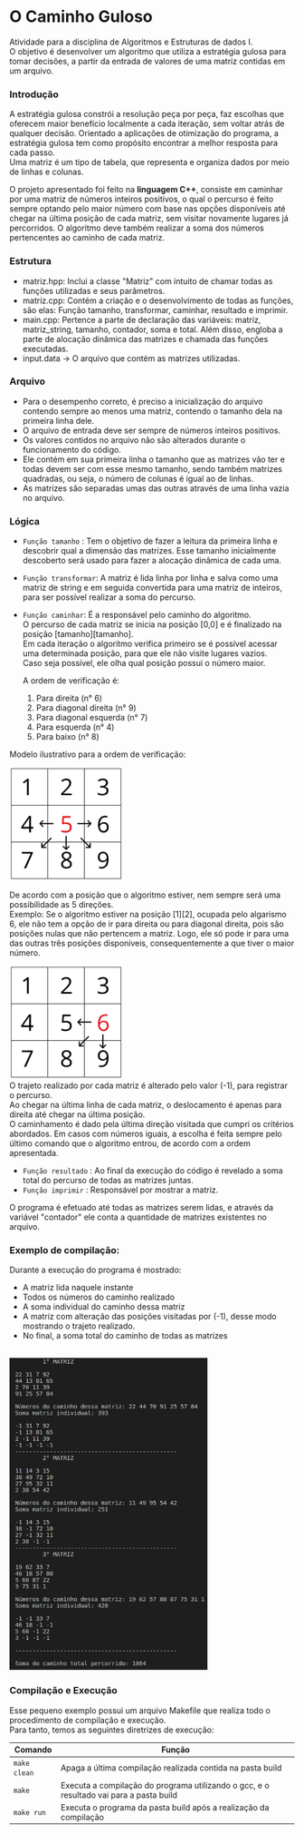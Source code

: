 # **O Caminho Guloso**

Atividade para a disciplina de Algoritmos e Estruturas de dados I. <br/>
O objetivo é desenvolver um algoritmo que utiliza a estratégia gulosa para tomar decisões, a partir da entrada de valores de uma matriz contidas em um arquivo.

### **Introdução** <br/>
A estratégia gulosa constrói a resolução peça por peça, faz escolhas que oferecem maior benefício localmente a cada iteração, sem voltar atrás de qualquer decisão. Orientado a aplicações de otimização do programa, a estratégia gulosa tem como propósito encontrar a melhor resposta para cada passo. <br/>
Uma matriz é um tipo de tabela, que representa e organiza dados por meio de linhas e colunas. <br/>

O projeto apresentado foi feito na **linguagem C++**, consiste em caminhar por uma matriz de números inteiros positivos, o qual o percurso é feito sempre optando pelo maior número com base nas opções disponíveis até chegar na última posição de cada matriz, sem visitar novamente lugares já percorridos. O algoritmo deve também realizar a soma dos números pertencentes ao caminho de cada matriz. 

### **Estrutura** 

- matriz.hpp: Inclui a classe "Matriz" com intuito de chamar todas as funções utilizadas e seus parâmetros.
- matriz.cpp: Contém a criação e o desenvolvimento de todas as funções, são elas: Função tamanho, transformar, caminhar, resultado e imprimir.   
- main.cpp: Pertence a parte de declaração das variáveis: matriz, matriz_string, tamanho, contador, soma e total. Além disso, engloba a parte de alocação dinâmica das matrizes e chamada das funções executadas.
- input.data -> O arquivo que contém as matrizes utilizadas.

### **Arquivo** 

- Para o desempenho correto, é preciso a inicialização do arquivo contendo sempre ao menos uma matriz, contendo o tamanho dela na primeira linha dele.
- O arquivo de entrada deve ser sempre de números inteiros positivos. 
- Os valores contidos no arquivo não são alterados durante o funcionamento do código. 
- Ele contém em sua primeira linha o tamanho que as matrizes vão ter e todas devem ser com esse mesmo tamanho, sendo também matrizes quadradas, ou seja, o número de colunas é igual ao de linhas. 
- As matrizes são separadas umas das outras através de uma linha vazia no arquivo.<br/> 


### **Lógica**


- ```Função tamanho``` : Tem o objetivo de fazer a leitura da primeira linha e descobrir qual a dimensão das matrizes. Esse tamanho inicialmente descoberto será usado para fazer a alocação dinâmica de cada uma.
- ```Função transformar```: A matriz é lida linha por linha e salva como uma matriz de string e em seguida convertida para uma matriz de inteiros, para ser possível realizar a soma do percurso.

- ```Função caminhar```: É a responsável pelo caminho do algoritmo. <br/>
O percurso de cada matriz se inicia na posição [0,0] e é finalizado na posição [tamanho][tamanho]. <br/>
Em cada iteração o algoritmo verifica primeiro se é possível acessar uma determinada posição, para que ele não visite lugares vazios.  
Caso seja possível, ele olha qual posição possui o número maior.

  A ordem de verificação é:
  1. Para direita (n° 6)
  2. Para diagonal direita (n° 9)
  3. Para diagonal esquerda (n° 7)
  4. Para esquerda (n° 4)
  5. Para baixo (n° 8)

Modelo ilustrativo para a ordem de verificação:        

<img src="imagens/direcoes.png" height="200" width="200">

<br/>

  De acordo com a posição que o algoritmo estiver, nem sempre será uma possibilidade as 5 direções. <br/>
  Exemplo: Se o algoritmo estiver na posição [1][2], ocupada pelo algarismo 6, ele não tem a opção de ir para direita ou para diagonal direita, pois são posições nulas que não pertencem a matriz. Logo, ele só pode ir para uma das outras três posições disponíveis, consequentemente a que tiver o maior número.

  <img src="imagens/exemplo.png" height="200" width="200">

  <br/>
  O trajeto realizado por cada matriz é alterado pelo valor (-1), para registrar o percurso. <br/>
  Ao chegar na última linha de cada matriz, o deslocamento é apenas para direita até chegar na última posição.<br/>
  O caminhamento é dado pela última direção visitada que cumpri os critérios abordados. Em casos com números iguais, a escolha é feita sempre pelo último comando que o algoritmo entrou, de acordo com a ordem apresentada.
 
 
- ```Função resultado``` : Ao final da execução do código é revelado a soma total do percurso de todas as matrizes juntas.
- ```Função imprimir``` : Responsável por mostrar a matriz.

O programa é efetuado até todas as matrizes serem lidas, e através da variável "contador" ele conta a quantidade de matrizes existentes no arquivo.

### **Exemplo de compilação:**

Durante a execução do programa é mostrado: 

- A matriz lida naquele instante<br/>
- Todos os números do caminho realizado<br/>
- A soma individual do caminho dessa matriz<br/>
- A matriz com alteração das posições visitadas por (-1), desse modo mostrando o trajeto realizado.<br/>
- No final, a soma total do caminho de todas as matrizes<br/>
<br/>
<img src="imagens/terminal.png" height="550" width="350">


### Compilação e Execução

Esse pequeno exemplo possui um arquivo Makefile que realiza todo o procedimento de compilação e execução. <br/>Para tanto, temos as seguintes diretrizes de execução:


| Comando                |  Função                                                                                           |                     
| -----------------------| ------------------------------------------------------------------------------------------------- |
|  `make clean`          | Apaga a última compilação realizada contida na pasta build                                        |
|  `make`                | Executa a compilação do programa utilizando o gcc, e o resultado vai para a pasta build           |
|  `make run`            | Executa o programa da pasta build após a realização da compilação                                 |
